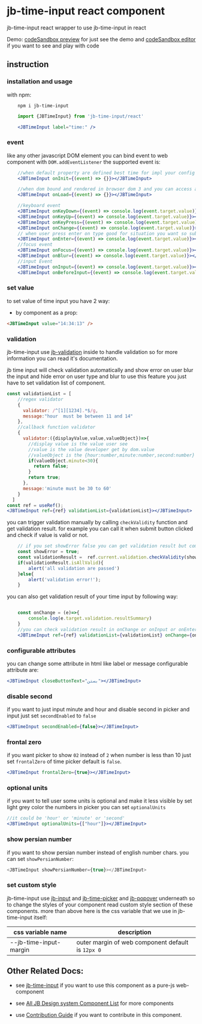# jb-time-input react component

jb-time-input react wrapper to use jb-time-input in react

 Demo: [codeSandbox preview](https://3f63dj.csb.app/samples/jb-time-input) for just see the demo and [codeSandbox editor](https://codesandbox.io/p/sandbox/jb-design-system-3f63dj?file=%2Fsrc%2Fsamples%2FJBTimeInput.tsx) if you want to see and play with code

## instruction

### installation and usage

with npm:

```command
    npm i jb-time-input
```

```jsx
    import {JBTimeInput} from 'jb-time-input/react'

    <JBTimeInput label="time:" />
```

### event

like any other javascript DOM element you can bind event to web component with `DOM.addEventListener` the supported event is:

```jsx
    //when default property are defined best time for impl your config
    <JBTimeInput onInit={(event) => {}}></JBTimeInput>

    //when dom bound and rendered in browser dom 3 and you can access all property
    <JBTimeInput onLoad={(event) => {}}></JBTimeInput>

    //keyboard event
    <JBTimeInput onKeyDown={(event) => console.log(event.target.value)}></JBTimeInput>
    <JBTimeInput onKeyUp={(event) => console.log(event.target.value)}></JBTimeInput>
    <JBTimeInput onKeyPress={(event) => console.log(event.target.value)}></JBTimeInput>
    <JBTimeInput onChange={(event) => console.log(event.target.value)}></JBTimeInput>
    // when user press enter on type good for situation you want so submit form or call search function on user press enter. 
    <JBTimeInput onEnter={(event) => console.log(event.target.value)}></JBTimeInput>
    //focus event
    <JBTimeInput onFocus={(event) => console.log(event.target.value)}></JBTimeInput>
    <JBTimeInput onBlur={(event) => console.log(event.target.value)}></JBTimeInput>
    //input Event
    <JBTimeInput onInput={(event) => console.log(event.target.value)}></JBTimeInput>
    <JBTimeInput onBeforeInput={(event) => console.log(event.target.value)}></JBTimeInput>
```

### set value

to set value of time input you have 2 way:

- by component as a prop:

```html
<JBTimeInput value="14:34:13" />
```


### validation
jb-time-input use [jb-validation](https://github.com/javadbat/jb-validation) inside to handle validation so for more information you can read it's documentation.  

jb time input will check validation automatically and show error on user blur the input and hide error on user type and blur to use this feature you just have to set validation list of component.

```jsx
const validationList = [
    //regex validator
    {
      validator: /^[1][1234].*$/g,
      message:"hour  must be between 11 and 14"
    },
    //callback function validator
    {
      validator:({displayValue,value,valueObject})=>{
        //display value is the value user see
        //value is the value developer get by dom.value
        //valueObject is the {hour:number,minute:number,second:number} object contain inputted value in number
        if(valueObject.minute<30){
          return false;
        }
        return true;
      },
      message:'minute must be 30 to 60'
    }
  ]
const ref = useRef();
<JBTimeInput ref={ref} validationList={validationList}></JBTimeInput>
```

you can trigger validation manually by calling `checkValidity` function and get validation result. for example you can call it when submit button clicked and check if value is valid or not.

```javascript
    // if you set showError false you can get validation result but component wont show error to user by itself its good when you want show error in your own way
    const showError = true;
    const validationResult =  ref.current.validation.checkValidity(showError);
    if(validationResult.isAllValid){
        alert('all validation are passed')
    }else{
        alert('validation error!');
    }

```


you can also get validation result of your time input by following way:

```jsx

    const onChange = (e)=>{
        console.log(e.target.validation.resultSummary) 
    }
    //you can check validation result in onChange or onInput or onEnter
    <JBTimeInput ref={ref} validationList={validationList} onChange={onChange}></JBTimeInput>

```

### configurable attributes

you can change some attribute in html like label or message configurable attribute are:

```jsx
<JBTimeInput closeButtonText="بستن"></JBTimeInput>
```

### disable second
if you want to just input minute and hour and disable second in picker and input just set `secondEnabled` to `false`
```jsx
<JBTimeInput secondEnabled={false}></JBTimeInput>
```
### frontal zero
if you want picker to show `02` instead of `2` when number is less than 10 just set `frontalZero` of time picker default is `false`.    
```jsx
<JBTimeInput frontalZero={true}></JBTimeInput>

```
### optional units
if you want to tell user some units is optional and make it less visible by set light grey color the numbers in picker you can set `optionalUnits`
```jsx
//it could be 'hour' or 'minute' or 'second'
<JBTimeInput optionalUnits={["hour"]}></JBTimeInput>

```
### show persian number
if you want to show persian number instead of english number chars. you can set `showPersianNumber`:
```js 
<JBTimeInput showPersianNumber={true}></JBTimeInput>

```

### set custom style

jb-time-input use [jb-input](https://github.com/javadbat/jb-input) and [jb-time-picker](https://github.com/javadbat/jb-time-picker) and [jb-popover](https://github.com/javadbat/jb-popover) underneath so to change the styles of your component read custom style section of these components.
more than above here is the css variable that we use in jb-time-input itself:

| css variable name                       | description                                                                                              |
| -------------                           | -------------                                                                                            |
| --jb-time-input-margin                  | outer margin of web component default is `12px 0`                                                        |


## Other Related Docs:
- see [jb-time-input](https://github.com/javadbat/jb-time-input) if you want to use this component as a pure-js web-component

- see [All JB Design system Component List](https://javadbat.github.io/design-system/) for more components

- use [Contribution Guide](https://github.com/javadbat/design-system/blob/main/docs/contribution-guide.md) if you want to contribute in this component.
